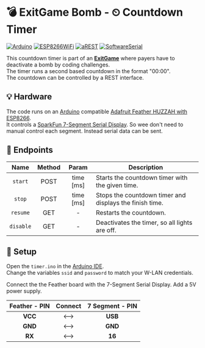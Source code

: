 # 💣 ExitGame Bomb - ⏲ Countdown Timer
[![Arduino](https://img.shields.io/badge/Arduino-00979D.svg?style=flat&logo=arduino&logoColor=white)](https://www.arduino.cc/)
[![ESP8266WiFi](https://img.shields.io/badge/lib-ESP8266WiFi-blue.svg)](https://arduino-esp8266.readthedocs.io/en/latest/esp8266wifi/readme.html)
[![aREST](https://img.shields.io/badge/lib-aREST-blue.svg)](https://www.arduinolibraries.info/libraries/a-rest)
[![SoftwareSerial](https://img.shields.io/badge/lib-SoftwareSerial-blue.svg)](https://www.arduino.cc/en/Reference/SoftwareSerial)

This countdown timer is part of an [**ExitGame**](https://github.com/TobseF/its-exit-game-bomb) where payers have to deactivate a bomb by coding challenges.  
The timer runs a second based countdown in the format "00:00".  
The countdown can be controlled by a REST interface.  

## 💡 Hardware
The code runs on an [Arduino](https://www.arduino.cc/) compatible [Adafruit Feather HUZZAH with ESP8266](https://www.adafruit.com/product/2821).  
It controls a [SparkFun 7-Segment Serial Display](https://www.sparkfun.com/products/11441).
So wee don't need to manual control each segment. Instead serial data can be sent. 



## 🔌 Endpoints

|    Name   |Method|  Param  |                      Description                        |
|:---------:|:----:|:-------:|---------------------------------------------------------|
|  `start`  | POST |time [ms]| Starts the countdown timer with the given time.         |
|  `stop`   | POST |time [ms]| Stops the countdown timer and displays the finish time. |
|  `resume` | GET  |    -    | Restarts the countdown.                                 |
| `disable` | GET  |    -    | Deactivates the timer, so all lights are off.           |

## 🔧 Setup
Open the `timer.ino` in the [Arduino IDE](https://www.arduino.cc/en/Main/Software).   
Change the variables `ssid` and `password` to match your W-LAN credentials.

Connect the the Feather board with the 7-Segment Serial Display. Add a 5V power supply.

| Feather - PIN | Connect | 7 Segment - PIN |
|:-------------:|:-------:|:---------------:|
|    **VCC**    |   ⟷    |     **USB**     |
|    **GND**    |   ⟷    |     **GND**     |
|    **RX**     |   ⟷    |     **16**      |
